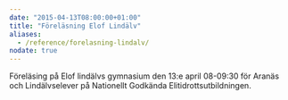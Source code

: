 ```yaml
---
date: "2015-04-13T08:00:00+01:00"
title: "Föreläsning Elof Lindälv"
aliases:
  - /reference/forelasning-lindalv/
nodate: true
---
```

Föreläsing på Elof lindälvs gymnasium den 13:e april 08-09:30 för Aranäs och Lindälvselever på Nationellt Godkända Elitidrottsutbildningen.
<!--more-->
